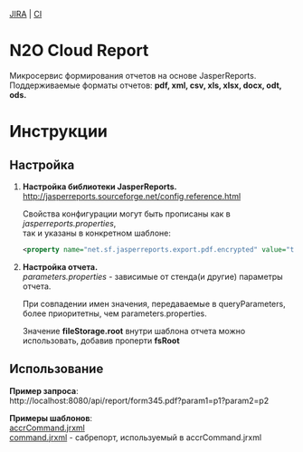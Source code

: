 [JIRA] | [CI]

# N2O Cloud Report

Микросервис формирования отчетов на основе JasperReports.<br/>
Поддерживаемые форматы отчетов: **pdf, xml, csv, xls, xlsx, docx, odt, ods.**

# Инструкции

## Настройка

1. **Настройка библиотеки JasperReports.**<br/>
    http://jasperreports.sourceforge.net/config.reference.html
    
    Свойства конфигурации могут быть прописаны как в *jasperreports.properties*,<br/> так и указаны в конкретном шаблоне: 

    ```xml
    <property name="net.sf.jasperreports.export.pdf.encrypted" value="true"/>
    ```
 
2. **Настройка отчета.**<br/>
*parameters.properties* - зависимые от стенда(и другие) параметры отчета.<br/> 

    При совпадении имен значения, передаваемые в queryParameters, более приоритетны, чем parameters.properties.

    Значение **fileStorage.root** внутри шаблона отчета можно использовать, добавив проперти **fsRoot**

       
## Использование
**Пример запроса**:<br/>
http://localhost:8080/api/report/form345.pdf?param1=p1?param2=p2

**Примеры шаблонов**:<br/>
[accrCommand.jrxml](accrCommand.jrxml) <br/>
[command.jrxml](command.jrxml) - сабрепорт, используемый в accrCommand.jrxml

[JIRA]: https://jira.i-novus.ru/projects/REPENG
[CI]: https://ci.i-novus.ru/view/n2o-components/job/report